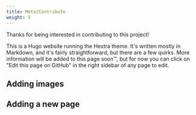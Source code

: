 ```yaml
---
title: Meta/Contribute
weight: 5
---
```


Thanks for being interested in contributing to this project!

This is a Hugo website running the Hextra theme. It's written mostly in Markdown, and it's fairly straightforward, but there are a few quirks. More information will be added to this page soon™, but for now you can click on "Edit this page on GitHub" in the right sidebar of any page to edit. 

## Adding images

## Adding a new page
